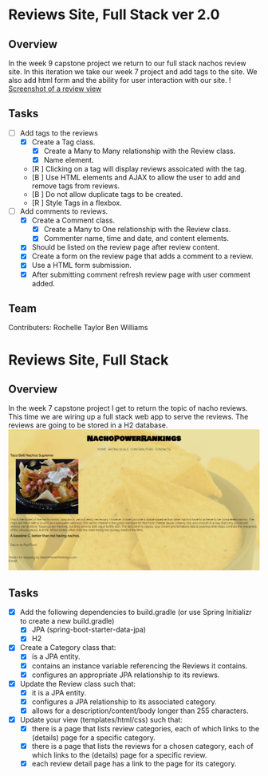 
# Reviews Site, Full Stack ver 2.0
## Overview
In the week 9 capstone project we return to our full stack nachos review site.  In this iteration we take our week 7 project and add tags to the site.  We also add html form and the ability for user interaction with our site.
! [Screenshot of a review view](screenshotver2.png)
## Tasks
- [ ] Add tags to the reviews
	- [x] Create a Tag class.
		- [x] Create a Many to Many relationship with the Review class.
		- [x] Name element.
	- [R ] Clicking on a tag will display reviews assoicated with the tag.
	- [B ] Use HTML elements and AJAX to allow the user to add and remove tags from reviews.
	- [B ] Do not allow duplicate tags to be created.
	- [R ] Style Tags in a flexbox.
- [ ] Add comments to reviews.  
	- [x] Create a Comment class.
		- [x] Create a Many to One relationship with the Review class.
		- [x] Commenter name, time and date, and content elements.   
	- [x] Should be listed on the review page after review content.
	- [x] Create a form on the review page that adds a comment to a review.
	- [x] Use a HTML form submission.
	- [x] After submitting comment refresh review page with user comment added.

## Team
Contributers:
	Rochelle Taylor
	Ben Williams


# Reviews Site, Full Stack
## Overview
In the week 7 capstone project I get to return the topic of nacho reviews. This time we are wiring up a full stack web app to serve the reviews.  The reviews are going to be stored in a H2 database.
![Screenshot of a review view](screenshot.png)
## Tasks
- [x] Add the following dependencies to build.gradle (or use Spring Initializr to create a new build.gradle)
	- [x] JPA (spring-boot-starter-data-jpa)
	- [x] H2
- [x] Create a Category class that:
	- [x] is a JPA entity.
	- [x] contains an instance variable referencing the Reviews it contains.
 	- [x] configures an appropriate JPA relationship to its reviews.
- [x] Update the Review class such that:
	- [x] it is a JPA entity.
	- [x] configures a JPA relationship to its associated category.
	- [x] allows for a description/content/body longer than 255 characters.
- [x] Update your view (templates/html/css) such that:
	- [x] there is a page that lists review categories, each of which links to the (details) page for a specific category.
	- [x] there is a page that lists the reviews for a chosen category, each of which links to the (details) page for a specific review.
	- [x] each review detail page has a link to the page for its category.